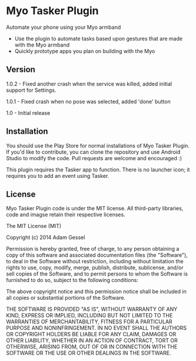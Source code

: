 Myo Tasker Plugin
=========

Automate your phone using your Myo armband

  - Use the plugin to automate tasks based upon gestures that are made with the Myo armband
  - Quickly prototype apps you plan on building with the Myo

Version
----

1.0.2 - Fixed another crash when the service was killed, added initial support for Settings.

1.0.1 - Fixed crash when no pose was selected, added 'done' button

1.0 - Initial release

Installation
--------------
You should use the Play Store for normal installations of Myo Tasker Plugin. If you'd like to contribute, you can clone the repository and use Android Studio to modify the code. Pull requests are welcome and encouraged :)

This plugin requires the Tasker app to function. There is no launcher icon; it requires you to add an event using Tasker.

License
----

Myo Tasker Plugin code is under the MIT license. All third-party libraries, code and imagse retain their respective licenses.

The MIT License (MIT)

Copyright (c) 2014 Adam Gessel

Permission is hereby granted, free of charge, to any person obtaining a copy
of this software and associated documentation files (the "Software"), to deal
in the Software without restriction, including without limitation the rights
to use, copy, modify, merge, publish, distribute, sublicense, and/or sell
copies of the Software, and to permit persons to whom the Software is
furnished to do so, subject to the following conditions:

The above copyright notice and this permission notice shall be included in
all copies or substantial portions of the Software.

THE SOFTWARE IS PROVIDED "AS IS", WITHOUT WARRANTY OF ANY KIND, EXPRESS OR
IMPLIED, INCLUDING BUT NOT LIMITED TO THE WARRANTIES OF MERCHANTABILITY,
FITNESS FOR A PARTICULAR PURPOSE AND NONINFRINGEMENT. IN NO EVENT SHALL THE
AUTHORS OR COPYRIGHT HOLDERS BE LIABLE FOR ANY CLAIM, DAMAGES OR OTHER
LIABILITY, WHETHER IN AN ACTION OF CONTRACT, TORT OR OTHERWISE, ARISING FROM,
OUT OF OR IN CONNECTION WITH THE SOFTWARE OR THE USE OR OTHER DEALINGS IN
THE SOFTWARE.
